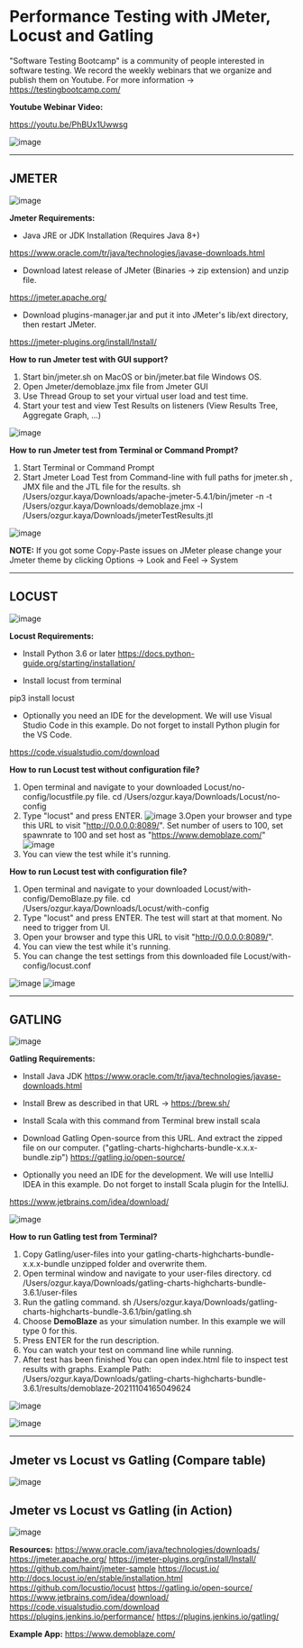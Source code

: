# Performance Testing with JMeter, Locust and Gatling

"Software Testing Bootcamp" is a community of people interested in software testing. We record the weekly webinars that we organize and publish them on Youtube. For more information -> https://testingbootcamp.com/

**Youtube Webinar Video:**

https://youtu.be/PhBUx1Uwwsg

![image](https://user-images.githubusercontent.com/89974862/137537135-9bc84d3a-09bc-4767-bbe1-21bd2f3d9b27.png)

******

## JMETER

![image](https://user-images.githubusercontent.com/89974862/140658380-6a1a48dc-dd7a-4a3c-969f-aec78762831f.png)

**Jmeter Requirements:**

* Java JRE or JDK Installation (Requires Java 8+)

https://www.oracle.com/tr/java/technologies/javase-downloads.html 

* Download latest release of JMeter (Binaries -> zip extension) and unzip file.

https://jmeter.apache.org/

* Download plugins-manager.jar and put it into JMeter's lib/ext directory, then restart JMeter.

https://jmeter-plugins.org/install/Install/


**How to run Jmeter test with GUI support?**

1. Start bin/jmeter.sh on MacOS or bin/jmeter.bat file Windows OS.
2. Open Jmeter/demoblaze.jmx file from Jmeter GUI
3. Use Thread Group to set your virtual user load and test time.
4. Start your test and view Test Results on listeners (View Results Tree, Aggregate Graph, ...)

![image](https://user-images.githubusercontent.com/89974862/140658217-a78baff2-36ea-46a4-9b29-4afce1e6fcb9.png)


**How to run Jmeter test from Terminal or Command Prompt?**

1. Start Terminal or Command Prompt
2. Start Jmeter Load Test from Command-line with full paths for jmeter.sh , JMX file and the JTL file for the results.
sh /Users/ozgur.kaya/Downloads/apache-jmeter-5.4.1/bin/jmeter -n -t /Users/ozgur.kaya/Downloads/demoblaze.jmx -l /Users/ozgur.kaya/Downloads/jmeterTestResults.jtl

![image](https://user-images.githubusercontent.com/89974862/140658276-f8a2fde1-7ff3-4579-a13a-6c4c7377d126.png)


**NOTE:** If you got some Copy-Paste issues on JMeter please change your Jmeter theme by clicking Options -> Look and Feel -> System

******

## LOCUST

![image](https://user-images.githubusercontent.com/89974862/140658350-bd40837a-8045-46b6-9d00-3088774c3b6b.png)


**Locust Requirements:**

* Install Python 3.6 or later https://docs.python-guide.org/starting/installation/

* Install locust from terminal

pip3 install locust

* Optionally you need an IDE for the development. We will use Visual Studio Code in this example. Do not forget to install Python plugin for the VS Code.

https://code.visualstudio.com/download


**How to run Locust test without configuration file?**

1. Open terminal and navigate to your downloaded Locust/no-config/locustfile.py file.
cd /Users/ozgur.kaya/Downloads/Locust/no-config
2. Type "locust" and press ENTER.
![image](https://user-images.githubusercontent.com/89974862/140657943-c5e7ea1c-388c-4e42-953a-dbaba4d7cc3c.png)
3.Open your browser and type this URL to visit "http://0.0.0.0:8089/". Set number of users to 100, set spawnrate to 100 and set host as "https://www.demoblaze.com/"
![image](https://user-images.githubusercontent.com/89974862/140657969-769e7124-b8ca-465b-a463-219f1e1a23a0.png)
4. You can view the test while it's running.

**How to run Locust test with configuration file?**

1. Open terminal and navigate to your downloaded Locust/with-config/DemoBlaze.py file.
cd /Users/ozgur.kaya/Downloads/Locust/with-config
2. Type "locust" and press ENTER. The test will start at that moment. No need to trigger from UI.
3. Open your browser and type this URL to visit "http://0.0.0.0:8089/". 
4. You can view the test while it's running.
5. You can change the test settings from this downloaded file Locust/with-config/locust.conf

![image](https://user-images.githubusercontent.com/89974862/140658167-503ef07c-a860-4dfb-a22a-3caff5a6f252.png)
![image](https://user-images.githubusercontent.com/89974862/140658198-d2529b16-ece6-435b-9f61-ac776fb4568a.png)

******

## GATLING

![image](https://user-images.githubusercontent.com/89974862/140658505-dfc08532-c97a-4ca0-a276-6a2224184892.png)

**Gatling Requirements:**

* Install Java JDK
https://www.oracle.com/tr/java/technologies/javase-downloads.html 

* Install Brew as described in that URL -> https://brew.sh/

* Install Scala with this command from Terminal
brew install scala

* Download Gatling Open-source from this URL. And extract the zipped file on our computer. ("gatling-charts-highcharts-bundle-x.x.x-bundle.zip")
https://gatling.io/open-source/

* Optionally you need an IDE for the development. We will use IntelliJ IDEA in this example. Do not forget to install Scala plugin for the IntelliJ.

https://www.jetbrains.com/idea/download/

![image](https://user-images.githubusercontent.com/89974862/140658940-ae9841f0-772b-452b-a036-1e3be63d2648.png)



**How to run Gatling test from Terminal?**

1. Copy Gatling/user-files into your gatling-charts-highcharts-bundle-x.x.x-bundle unzipped folder and overwrite them.
2. Open terminal window and navigate to your user-files directory.
cd /Users/ozgur.kaya/Downloads/gatling-charts-highcharts-bundle-3.6.1/user-files
3. Run the gatling command.
sh /Users/ozgur.kaya/Downloads/gatling-charts-highcharts-bundle-3.6.1/bin/gatling.sh
4. Choose **DemoBlaze** as your simulation number. In this example we will type 0 for this.
5. Press ENTER for the run description.
6. You can watch your test on command line while running.
7. After test has been finished You can open index.html file to inspect test results with graphs.
Example Path:
/Users/ozgur.kaya/Downloads/gatling-charts-highcharts-bundle-3.6.1/results/demoblaze-20211104165049624

![image](https://user-images.githubusercontent.com/89974862/140658971-37eef7e1-8a6e-49f5-b7db-79ba7caf7b4b.png)

![image](https://user-images.githubusercontent.com/89974862/140659120-94588a2c-c9d8-47d8-971e-e67d4f755d62.png)


******


## Jmeter vs Locust vs Gatling (Compare table)

![image](https://user-images.githubusercontent.com/89974862/140659204-0d032989-9c5e-4f97-9499-3aaf7c1a77ca.png)

## Jmeter vs Locust vs Gatling (in Action)

![image](https://user-images.githubusercontent.com/89974862/140659242-062c35ec-4680-4677-859d-5b167acf1941.png)


**Resources:**
https://www.oracle.com/java/technologies/downloads/
https://jmeter.apache.org/
https://jmeter-plugins.org/install/Install/
https://github.com/haint/jmeter-sample
https://locust.io/
http://docs.locust.io/en/stable/installation.html
https://github.com/locustio/locust
https://gatling.io/open-source/
https://www.jetbrains.com/idea/download/
https://code.visualstudio.com/download
https://plugins.jenkins.io/performance/
https://plugins.jenkins.io/gatling/

**Example App:**
https://www.demoblaze.com/
